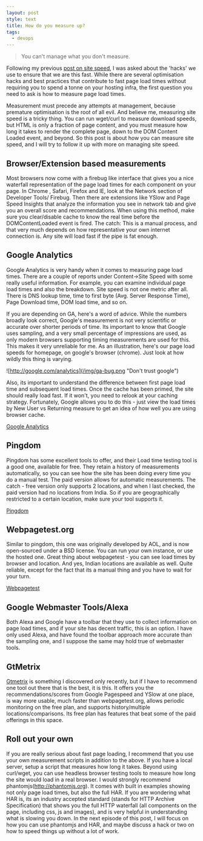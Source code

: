 ```yaml
---
layout: post
style: text
title: How do you measure up?
tags: 
  - devops
---
```


>  You can't manage what you don't measure.
>

Following my previous [post on site speed](/2012/05/18/sitespeed/), I was asked about the 'hacks' we use to ensure that we are this fast. While there are several optimisation hacks and best practices that contribute to fast page load times without requiring you to spend a tonne on your hosting infra, the first question you need to ask is how to measure page load times. 

Measurement must precede any attempts at management, because premature optimisation is the root of all evil. And believe me, measuring site speed is a tricky thing. You can run wget/curl to measure download speeds, but HTML is only a fraction of page content, and you must measure how long it takes to render the complete page, down to the DOM Content Loaded event, and beyond.  So this post is about how you can measure site speed, and I will try to follow it up with more on managing site speed.

## Browser/Extension based measurements
Most browsers now come with a firebug like interface that gives you a nice waterfall representation of the page load times for each component on your page. In Chrome , Safari, Firefox and IE, look at the Network section of Developer Tools/ Firebug. Then there are extensions like YSlow and Page Speed Insights that analyze the information you see in network tab and give you an overall score and recommendations. When using this method, make sure you clear/disable cache to know the real time before the DOMContentLoaded event is fired.
The catch:  This is a manual process, and that very much depends on how representative your own internet connection is. Any site will load fast if the pipe is fat enough.

## Google Analytics

Google Analytics is very handy when it comes to measuring page load times. There are a couple of reports under Content->Site Speed with some really useful information. For example, you can examine individual page load times and also the breakdown. Site speed is not one metric after all. There is DNS lookup time, time to first byte (Avg. Server Response Time), Page Download time, DOM load time, and so on.

If you are depending on GA, here's a word of advice. While the numbers broadly look correct, Google's measurement is not very scientific or accurate over shorter periods of time. Its important to know that Google uses sampling, and a very small percentage of impressions are used, as only modern browsers supporting timing measurements are used for this. This makes it very unreliable for me. As an illustration, here's our page load speeds for homepage, on google's browser (chrome). Just look at how wildly this thing is varying.

![http://google.com/analytics](/img/ga-bug.png "Don't trust google")

Also, its important to understand the difference between first page load time and subsequent load times. Once the cache has been primed, the site should really load fast. If it won't, you need to relook at your caching strategy. Fortunately, Google allows you to do this - just view the load times by New User vs Returning measure to get an idea of how well you are using browser cache.

[Google Analytics](http://google.com/analytics)

## Pingdom

Pingdom has some excellent tools to offer, and their Load time testing tool is a good one, available for free. They retain a history of measurements automatically, so you can see how the site has been doing every time you do a manual test. The paid version allows for automatic measurements. The catch - free version only supports 2 locations, and when I last checked, the paid version had no locations from India. So if you are geographically restricted to a certain location, make sure your tool supports it.

[Pingdom](http://tools.pingdom.com/fpt/) 

## Webpagetest.org

Similar to pingdom, this one was originally developed by AOL, and is now open-sourced under a BSD license. You can run your own instance, or use the hosted one. Great thing about webpagetest - you can see load times by browser and location. And yes, Indian locations are available as well. Quite reliable, except for the fact that its a manual thing and you have to wait for your turn.

[Webpagetest](http://www.webpagetest.org/)

## Google Webmaster Tools/Alexa
Both Alexa and Google have a toolbar that they use to collect information on page load times, and if your site has decent traffic, this is an option. I have only used Alexa, and have found the toolbar approach more accurate than the sampling one, and I suppose the same may hold true of webmaster tools.

## GtMetrix
[Gtmetrix](http://gtmetrix.com) is something I discovered only recently, but if I have to recommend one tool out there that is the best, it is this. It offers you the recommendations/scores from Google Pagespeed and YSlow at one place, is way more usable, much faster than webpagetest.org, allows periodic monitoring on the free plan, and supports history/multiple locations/comparisons. Its free plan has features that beat some of the paid offerings in this space.

## Roll out your own
If you are really serious about fast page loading, I recommend that you use your own measurement scripts in addition to the above. If you have a local server, setup a script that measures how long it takes. Beyond using curl/wget, you can use headless browser testing tools to measure how long the site would load in a real browser. I would strongly recommend phantomjs(http://phantomjs.org). It comes with built in examples showing not only page load times, but also the full HAR. If you are wondering what HAR is, its an industry accepted standard (stands for HTTP Archive Specification) that shows you the full HTTP waterfall (all components on the page, including css, js and images), and is very helpful in understanding what is slowing you down. In the next episode of this post, I will focus on how you can use phantomjs and HAR, and maybe discuss a hack or two on how to speed things up without a lot of work.
